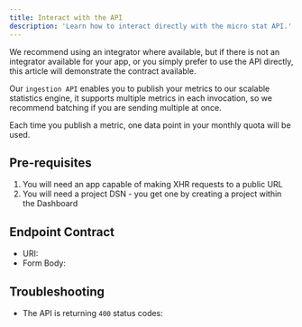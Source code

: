 ```yaml
---
title: Interact with the API
description: 'Learn how to interact directly with the micro stat API.'
---
```


We recommend using an integrator where available, but if there is not an integrator available for your app, or you simply prefer to use the API directly, this article will demonstrate the contract available.

Our `ingestion API` enables you to publish your metrics to our scalable statistics engine, it supports multiple metrics in each invocation, so we recommend batching if you are sending multiple at once.

Each time you publish a metric, one data point in your monthly quota will be used. 

## Pre-requisites
1. You will need an app capable of making XHR requests to a public URL
2. You will need a project DSN - you get one by creating a project within the Dashboard

## Endpoint Contract
- URI: 
- Form Body: 


## Troubleshooting
- The API is returning `400` status codes: 